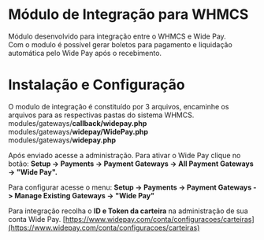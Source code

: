 #  Módulo de Integração para WHMCS 
Módulo desenvolvido para integração entre o WHMCS e Wide Pay.  
Com o modulo é possível gerar boletos para pagamento e liquidação automática pelo Wide Pay após o recebimento.

# Instalação e Configuração
O modulo de integração é constituído por 3 arquivos, encaminhe os arquivos para as respectivas pastas do sistema WHMCS.  
modules/gateways/**callback/widepay.php**  
modules/gateways/**widepay/WidePay.php**  
modules/gateways/**widepay.php**

Após enviado acesse a administração. Para ativar o Wide Pay clique no botão: **Setup -> Payments -> 
Payment Gateways -> All Payment Gateways -> "Wide Pay".**

Para configurar acesse o menu: **Setup -> Payments -> 
Payment Gateways -> Manage Existing Gateways -> "Wide Pay"**

Para integração recolha o **ID e Token da carteira** na administração de sua conta Wide Pay. [https://www.widepay.com/conta/configuracoes/carteiras](https://www.widepay.com/conta/configuracoes/carteiras)